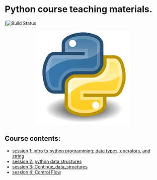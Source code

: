 Python course teaching materials.
=================
[![Build Status](https://img.shields.io/badge/python-3.6%20%7C%203.7%20%7C%203.8%20%7C%203.9-blue)


<p align="center">
  <img src="Python.svg.png" width="300" height="300" />
</p>

## Course contents:
- [session 1: intro to python programming: data types, operators, and string](https://github.com/IbrahimMansey/py_course_materials/blob/main/1_Intro%20to%20programming%20using%20python.ipynb)
- [session 2: python data structures](https://github.com/IbrahimMansey/py_course_materials/blob/main/2_Python%20data%20structures.ipynb)
- [session 3: Continue_data_structures](https://github.com/IbrahimMansey/py_course_materials/blob/main/3_Continue_data_structures.ipynb)
- [session 4: Control Flow](https://github.com/IbrahimMansey/py_course_materials/blob/main/4_Control_Flow.ipynb)
